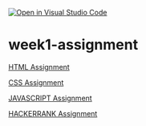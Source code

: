 [![Open in Visual Studio Code](https://classroom.github.com/assets/open-in-vscode-f059dc9a6f8d3a56e377f745f24479a46679e63a5d9fe6f495e02850cd0d8118.svg)](https://classroom.github.com/online_ide?assignment_repo_id=7350213&assignment_repo_type=AssignmentRepo)
# week1-assignment

[HTML Assignment](https://github.com/resithansonsuz/Patika-Education-Tasks/tree/main/Patika-Education-Tasks/HTML)

[CSS Assignment](https://github.com/resithansonsuz/Patika-Education-Tasks/tree/main/Patika-Education-Tasks/CSS)

[JAVASCRIPT Assignment](https://github.com/resithansonsuz/Patika-Education-Tasks/tree/main/Patika-Education-Tasks/JAVASCR%C4%B0PT)

[HACKERRANK Assignment](https://www.hackerrank.com/osonsuz45)
